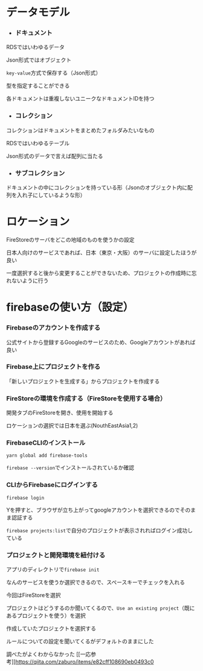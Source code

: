# データモデル

- ### ドキュメント

RDSではいわゆるデータ

Json形式ではオブジェクト

`key-value`方式で保存する（Json形式）

型を指定することができる

各ドキュメントは重複しないユニークなドキュメントIDを持つ

- ### コレクション

コレクションはドキュメントをまとめたフォルダみたいなもの

RDSではいわゆるテーブル

Json形式のデータで言えば配列に当たる

- ### サブコレクション

ドキュメントの中にコレクションを持っている形（Jsonのオブジェクト内に配列を入れ子にしているような形）

# ロケーション

FireStoreのサーバをどこの地域のものを使うかの設定

日本人向けのサービスであれば、日本（東京・大阪）のサーバに設定したほうが良い

一度選択すると後から変更することができないため、プロジェクトの作成時に忘れないように行う

# firebaseの使い方（設定）

### Firebaseのアカウントを作成する

公式サイトから登録するGoogleのサービスのため、Googleアカウントがあれば良い

### Firebase上にプロジェクトを作る

「新しいプロジェクトを生成する」からプロジェクトを作成する

### FireStoreの環境を作成する（FireStoreを使用する場合）

開発タブのFireStoreを開き、使用を開始する

ロケーションの選択では日本を選ぶ(NouthEastAsia1,2)

### FirebaseCLIのインストール

`yarn global add firebase-tools`

`firebase --version`でインストールされているか確認

### CLIからFirebaseにログインする

`firebase login`

Yを押すと、ブラウザが立ち上がってgoogleアカウントを選択できるのでそのまま認証する

`firebase projects:list`で自分のプロジェクトが表示されればログイン成功している

### プロジェクトと開発環境を紐付ける

アプリのディレクトリで`firebase init`

なんのサービスを使うか選択できるので、スペースキーでチェックを入れる

今回はFireStoreを選択

プロジェクトはどうするのか聞いてくるので、`Use an existing project`（既にあるプロジェクトを使う）を選択

作成していたプロジェクトを選択する

ルールについての設定を聞いてくるがデフォルトのままにした

調べたがよくわからなかった [[一応参考]]https://qiita.com/zaburo/items/e82cff108690eb0493c0

